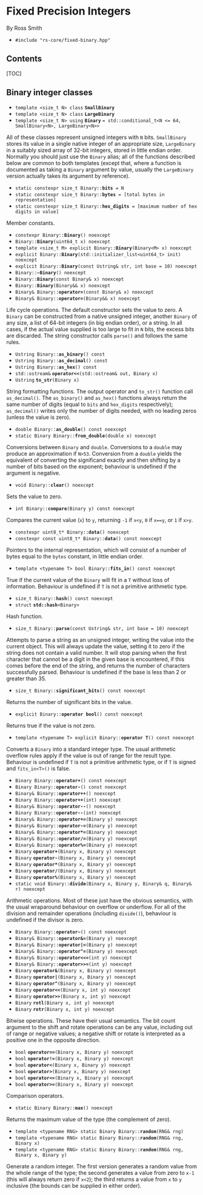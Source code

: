 # Fixed Precision Integers #

By Ross Smith

* `#include "rs-core/fixed-binary.hpp"`

## Contents ##

[TOC]

## Binary integer classes ##

* `template <size_t N> class` **`SmallBinary`**
* `template <size_t N> class` **`LargeBinary`**
* `template <size_t N> using` **`Binary`** `= std::conditional_t<N <= 64, SmallBinary<N>, LargeBinary<N>>`

All of these classes represent unsigned integers with `N` bits. `SmallBinary`
stores its value in a single native integer of an appropriate size,
`LargeBinary` in a suitably sized array of 32-bit integers, stored in little
endian order. Normally you should just use the `Binary` alias; all of the
functions described below are common to both templates (except that, where a
function is documented as taking a `Binary` argument by value, usually the
`LargeBinary` version actually takes its argument by reference).

* `static constexpr size_t Binary::`**`bits`**` = N`
* `static constexpr size_t Binary::`**`bytes`**` = [total bytes in representation]`
* `static constexpr size_t Binary::`**`hex_digits`**` = [maximum number of hex digits in value]`

Member constants.

* `constexpr Binary::`**`Binary`**`() noexcept`
* `Binary::`**`Binary`**`(uint64_t x) noexcept`
* `template <size_t M> explicit Binary::`**`Binary`**`(Binary<M> x) noexcept`
* `explicit Binary::`**`Binary`**`(std::initializer_list<uint64_t> init) noexcept`
* `explicit Binary::`**`Binary`**`(const Ustring& str, int base = 10) noexcept`
* `Binary::`**`~Binary`**`() noexcept`
* `Binary::`**`Binary`**`(const Binary& x) noexcept`
* `Binary::`**`Binary`**`(Binary&& x) noexcept`
* `Binary& Binary::`**`operator=`**`(const Binary& x) noexcept`
* `Binary& Binary::`**`operator=`**`(Binary&& x) noexcept`

Life cycle operations. The default constructor sets the value to zero. A
`Binary` can be constructed from a native unsigned integer, another `Binary`
of any size, a list of 64-bit integers (in big endian order), or a string. In
all cases, if the actual value supplied is too large to fit in `N` bits, the
excess bits are discarded. The string constructor calls `parse()` and follows
the same rules.

* `Ustring Binary::`**`as_binary`**`() const`
* `Ustring Binary::`**`as_decimal`**`() const`
* `Ustring Binary::`**`as_hex`**`() const`
* `std::ostream&` **`operator<<`**`(std::ostream& out, Binary x)`
* `Ustring` **`to_str`**`(Binary x)`

String formatting functions. The output operator and `to_str()` function call
`as_decimal()`. The `as_binary()` and `as_hex()` functions always return the
same number of digits (equal to `bits` and `hex_digits` respectively);
`as_decimal()` writes only the number of digits needed, with no leading zeros
(unless the value is zero).

* `double Binary::`**`as_double`**`() const noexcept`
* `static Binary Binary::`**`from_double`**`(double x) noexcept`

Conversions between `Binary` and `double`. Conversions to a `double` may
produce an approximation if `N>53`. Conversion from a `double` yields the
equivalent of converting the significand exactly and then shifting by a number
of bits based on the exponent; behaviour is undefined if the argument is
negative.

* `void Binary::`**`clear`**`() noexcept`

Sets the value to zero.

* `int Binary::`**`compare`**`(Binary y) const noexcept`

Compares the current value (`x`) to `y`, returning `-1` if `x<y`, `0` if
`x==y`, or `1` if `x>y`.

* `constexpr uint8_t* Binary::`**`data`**`() noexcept`
* `constexpr const uint8_t* Binary::`**`data`**`() const noexcept`

Pointers to the internal representation, which will consist of a number of
bytes equal to the `bytes` constant, in little endian order.

* `template <typename T> bool Binary::`**`fits_in`**`() const noexcept`

True if the current value of the `Binary` will fit in a `T` without loss of
information. Behaviour is undefined if `T` is not a primitive arithmetic type.

* `size_t Binary::`**`hash`**`() const noexcept`
* `struct` **`std::hash`**`<Binary>`

Hash function.

* `size_t Binary::`**`parse`**`(const Ustring& str, int base = 10) noexcept`

Attempts to parse a string as an unsigned integer, writing the value into the
current object. This will always update the value, setting it to zero if the
string does not contain a valid number. It will stop parsing when the first
character that cannot be a digit in the given base is encountered, if this
comes before the end of the string, and returns the number of characters
successfully parsed. Behaviour is undefined if the base is less than 2 or
greater than 35.

* `size_t Binary::`**`significant_bits`**`() const noexcept`

Returns the number of significant bits in the value.

* `explicit Binary::`**`operator bool`**`() const noexcept`

Returns true if the value is not zero.

* `template <typename T> explicit Binary::`**`operator T`**`() const noexcept`

Converts a `Binary` into a standard integer type. The usual arithmetic
overflow rules apply if the value is out of range for the result type.
Behaviour is undefined if `T` is not a primitive arithmetic type, or if `T` is
signed and `fits_in<T>()` is false.

* `Binary Binary::`**`operator+`**`() const noexcept`
* `Binary Binary::`**`operator-`**`() const noexcept`
* `Binary& Binary::`**`operator++`**`() noexcept`
* `Binary Binary::`**`operator++`**`(int) noexcept`
* `Binary& Binary::`**`operator--`**`() noexcept`
* `Binary Binary::`**`operator--`**`(int) noexcept`
* `Binary& Binary::`**`operator+=`**`(Binary y) noexcept`
* `Binary& Binary::`**`operator-=`**`(Binary y) noexcept`
* `Binary& Binary::`**`operator*=`**`(Binary y) noexcept`
* `Binary& Binary::`**`operator/=`**`(Binary y) noexcept`
* `Binary& Binary::`**`operator%=`**`(Binary y) noexcept`
* `Binary` **`operator+`**`(Binary x, Binary y) noexcept`
* `Binary` **`operator-`**`(Binary x, Binary y) noexcept`
* `Binary` **`operator*`**`(Binary x, Binary y) noexcept`
* `Binary` **`operator/`**`(Binary x, Binary y) noexcept`
* `Binary` **`operator%`**`(Binary x, Binary y) noexcept`
* `static void Binary::`**`divide`**`(Binary x, Binary y, Binary& q, Binary& r) noexcept`

Arithmetic operations. Most of these just have the obvious semantics, with the
usual wraparound behaviour on overflow or underflow. For all of the division
and remainder operations (including `divide()`), behaviour is undefined if the
divisor is zero.

* `Binary Binary::`**`operator~`**`() const noexcept`
* `Binary& Binary::`**`operator&=`**`(Binary y) noexcept`
* `Binary& Binary::`**`operator|=`**`(Binary y) noexcept`
* `Binary& Binary::`**`operator^=`**`(Binary y) noexcept`
* `Binary& Binary::`**`operator<<=`**`(int y) noexcept`
* `Binary& Binary::`**`operator>>=`**`(int y) noexcept`
* `Binary` **`operator&`**`(Binary x, Binary y) noexcept`
* `Binary` **`operator|`**`(Binary x, Binary y) noexcept`
* `Binary` **`operator^`**`(Binary x, Binary y) noexcept`
* `Binary` **`operator<<`**`(Binary x, int y) noexcept`
* `Binary` **`operator>>`**`(Binary x, int y) noexcept`
* `Binary` **`rotl`**`(Binary x, int y) noexcept`
* `Binary` **`rotr`**`(Binary x, int y) noexcept`

Bitwise operations. These have their usual semantics. The bit count argument
to the shift and rotate operations can be any value, including out of range or
negative values; a negative shift or rotate is interpreted as a positive one
in the opposite direction.

* `bool` **`operator==`**`(Binary x, Binary y) noexcept`
* `bool` **`operator!=`**`(Binary x, Binary y) noexcept`
* `bool` **`operator<`**`(Binary x, Binary y) noexcept`
* `bool` **`operator>`**`(Binary x, Binary y) noexcept`
* `bool` **`operator<=`**`(Binary x, Binary y) noexcept`
* `bool` **`operator>=`**`(Binary x, Binary y) noexcept`

Comparison operators.

* `static Binary Binary::`**`max`**`() noexcept`

Returns the maximum value of the type (the complement of zero).

* `template <typename RNG> static Binary Binary::`**`random`**`(RNG& rng)`
* `template <typename RNG> static Binary Binary::`**`random`**`(RNG& rng, Binary x)`
* `template <typename RNG> static Binary Binary::`**`random`**`(RNG& rng, Binary x, Binary y)`

Generate a random integer. The first version generates a random value from the
whole range of the type; the second generates a value from zero to `x-1` (this
will always return zero if `x<2`); the third returns a value from `x` to `y`
inclusive (the bounds can be supplied in either order).
